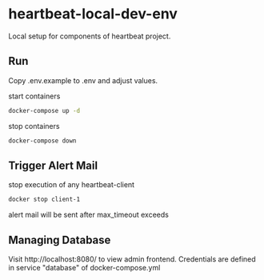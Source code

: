 # heartbeat-local-dev-env

Local setup for components of heartbeat project.

## Run

Copy .env.example to .env and adjust values.

start containers
```bash
docker-compose up -d
```

stop containers
```bash
docker-compose down
```

## Trigger Alert Mail

stop execution of any heartbeat-client
```bash
docker stop client-1
```

alert mail will be sent after max_timeout exceeds

## Managing Database

Visit http://localhost:8080/ to view admin frontend. Credentials are defined in service "database" of docker-compose.yml